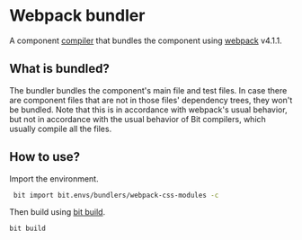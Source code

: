 # Webpack bundler

A component [compiler](https://docs.bitsrc.io/docs/ext-compiling.html) that bundles the component using [webpack](https://webpack.js.org/) v4.1.1.

## What is bundled?
The bundler bundles the component's main file and test files.
In case there are component files that are not in those files' dependency trees, they won't be bundled. Note that this is in accordance with webpack's usual behavior, but not in accordance with the usual behavior of Bit compilers, which usually compile all the files.

## How to use?
 
 Import the environment.
 ```bash
  bit import bit.envs/bundlers/webpack-css-modules -c
 ```

 Then build using [bit build](https://docs.bitsrc.io/docs/cli-build.html).
 ```bash
 bit build
 ```